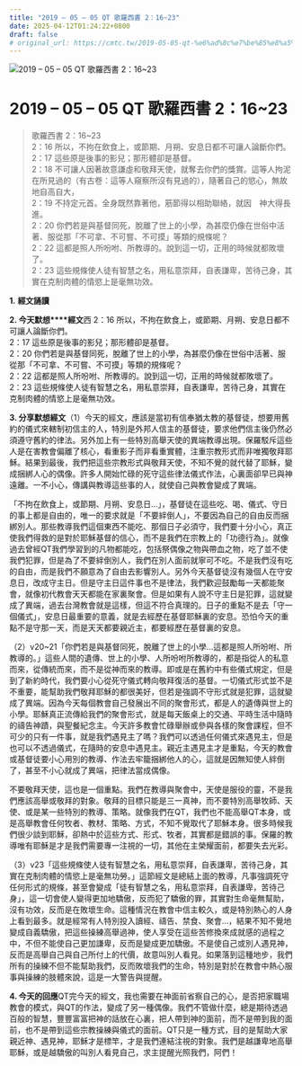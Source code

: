 ```yaml
---
title: "2019 – 05 – 05 QT 歌羅西書 2：16~23"
date: 2025-04-12T01:24:22+0800
draft: false
# original_url: https://cmtc.tw/2019-05-05-qt-%e6%ad%8c%e7%be%85%e8%a5%bf%e6%9b%b8-2%ef%bc%9a1623
---
```


![2019 – 05 – 05 QT 歌羅西書 2：16~23](/images/qt.jpg   "2019 – 05 – 05 QT 歌羅西書 2：16~23")

# 2019 – 05 – 05 QT 歌羅西書 2：16~23

> 歌羅西書 2：16~23  
> 2：16 所以，不拘在飲食上，或節期、月朔、安息日都不可讓人論斷你們。  
> 2：17 這些原是後事的影兒；那形體卻是基督。  
> 2：18 不可讓人因著故意謙虛和敬拜天使，就奪去你們的獎賞。這等人拘泥在所見過的（有古卷：這等人窺察所沒有見過的），隨著自己的慾心，無故地自高自大，  
> 2：19 不持定元首。全身既然靠著他，筋節得以相助聯絡，就因　神大得長進。  
> 2：20 你們若是與基督同死，脫離了世上的小學，為甚麼仍像在世俗中活著、服從那「不可拿、不可嘗、不可摸」等類的規條呢？  
> 2：22 這都是照人所吩咐、所教導的。說到這一切，正用的時候就都敗壞了。  
> 2：23 這些規條使人徒有智慧之名，用私意崇拜，自表謙卑，苦待己身，其實在克制肉體的情慾上是毫無功效。

**1.** **經文誦讀**

**2. 今天默想****經文**西 2：16 所以，不拘在飲食上，或節期、月朔、安息日都不可讓人論斷你們。  
2：17 這些原是後事的影兒；那形體卻是基督。  
2：20 你們若是與基督同死，脫離了世上的小學，為甚麼仍像在世俗中活著、服從那「不可拿、不可嘗、不可摸」等類的規條呢？  
2：22 這都是照人所吩咐、所教導的。說到這一切，正用的時候就都敗壞了。  
2：23 這些規條使人徒有智慧之名，用私意崇拜，自表謙卑，苦待己身，其實在克制肉體的情慾上是毫無功效。

**3. 分享默想經文**（1）今天的經文，應該是當初有信奉猶太教的基督徒，想要用舊約的儀式來轄制初信主的人，特別是外邦人信主的基督徒，要求他們信主後仍然必須遵守舊約的律法。另外加上有一些特別高舉天使的異端教導出現。保羅駁斥這些人是在害教會偏離了核心，看重影子而非看重實體，注重宗教形式而非唯獨敬拜耶穌。結果到最後，我們把這些宗教形式與敬拜天使，不知不覺的就代替了耶穌，變成捆綁人心的偶像。許多人開始忙碌的死守這些律法儀式作法，心裏面卻早已與神遠離。一不小心，傳講與教導這些事的人，就使自己與教會變成了異端。

「不拘在飲食上，或節期、月朔、安息日…」，基督徒在這些吃、喝、儀式、守日的事上都是自由的，唯一的要求就是「不要絆倒人」，不要因為自己的自由反而捆綁別人。那些教導我們這個東西不能吃、那個日子必須守，我們要十分小心，真正使我們得救的是對於耶穌基督的信心，而不是我們在宗教上的「功德行為」。就像過去曾經QT我們學習到的凡物都能吃，包括祭偶像之物與帶血之物，吃了並不使我們犯罪，但是為了不要絆倒別人，我們在別人面前就寧可不吃。不是我們沒有吃的自由，而是我們不願意為了自由去影響別人。另外今天基督徒沒有幾個人在守安息日，改成守主日。但是守主日這件事也不是律法，我們歡迎鼓勵每一天都能聚會，就像初代教會天天都能在家裏聚會。但是如果有人說不守主日是犯罪，這就變成了異端，過去台灣教會就是這樣，但這不符合真理的。日子的重點不是去「守一個儀式」，安息日最重要的意義，就是去經歷在基督耶穌裏的安息。恐怕今天的重點不是守那一天，而是天天都要親近主，都要經歷在基督裏的安息。

（2）v20~21「你們若是與基督同死，脫離了世上的小學…這都是照人所吩咐、所教導的。」這些人間的遺傳、世上的小學、人所吩咐所教導的，都是指從人的私意而來，從傳統而來，而不是從神而來的教導。即或是在舊約中有些儀式規定，但是到了新約時代，我們要小心從死守儀式轉向敬拜復活的基督。一切儀式形式並不是不重要，能幫助我們敬拜耶穌的都很美好，但若是強調不守形式就是犯罪，這就變成了異端。因為今天每個教會自己發展出不同的聚會形式，都是人的遺傳與世上的小學。耶穌真正流傳給我們的聚會形式，就是每天飯桌上的交通、平時生活中隨時的禱告神蹟，與聖餐紀念主。今天許多教會忙碌舉辦或參與各樣的聚會課程，但不可少的只有一件事，就是我們遇見主了嗎？我們可以透過任何儀式來遇見主，但是也可以不透過儀式，在隨時的安息中遇見主。親近主遇見主才是重點，今天的教會或基督徒要小心用別的教導、作法去牢籠捆綁他人的心，這就是因無知使人絆倒了，甚至不小心就成了異端，把律法當成偶像。

不要敬拜天使，這也是一個重點。我們在教導與聚會中，天使是服役的靈，不是我們應該高舉或敬拜的對象。敬拜的目標只能是三一真神，而不要特別高舉牧師、天使、或是某一些特別的教導、策略。就像我們在QT，我們也不能高舉QT本身，或是高舉教會任何牧者、教材、策略、方式，不知不覺取代了耶穌本身。很多時候我們很少談到耶穌，卻熱中於這些方式、形式、牧者，其實都是錯誤的事。保羅的教導唯有耶穌是才是我們需要專一注視的一切，其他在主榮耀面前，都要失去光彩。

（3）v23「這些規條使人徒有智慧之名，用私意崇拜，自表謙卑，苦待己身，其實在克制肉體的情慾上是毫無功勞。」這節經文是總結上面的教導，凡事強調死守任何形式的規條，甚至會變成「徒有智慧之名，用私意崇拜，自表謙卑，苦待己身」，這一切會使人變得更加地驕傲，反而犯了驕傲的罪，其實對生命毫無幫助，沒有功效，反而是在敗壞生命。這種情況在教會中信主較久，或是特別熱心的人身上看到最多。就是經常有人特別投入讀經、禱告、禁食、聚會…，結果不知不覺地變成自義驕傲，把這些操練高舉過神，使人享受在這些苦修換來成就感的過程之中，不但不能使自己更加謙卑，反而是變成更加驕傲。不是使自己或別人遇見神，反而是高舉自己與自己所付上的代價，故意叫別人看見。如果落到這種地步，我們所有的操練不但不能幫助我們，反而敗壞我們的生命，特別是對於在教會中熱心服事與操練的肢體來說，這是一大警告與提醒。

**4. 今天的回應**QT完今天的經文，我也需要在神面前省察自己的心，是否把家職場教會的模式，與QT的作法，變成了另一種偶像。我們不管做什麼，總是期待透過百般的智慧，豐豐富富把神的話放在心裏，把人帶到神的面前，而不是帶到我的面前，也不是帶到這些宗教操練與儀式的面前。QT只是一種方式，目的是幫助大家親近神、遇見神，耶穌才是標竿，才是我們連結注視的對象。我們是越謙卑地高舉耶穌，或是越驕傲的叫別人看見自己，求主提醒光照我們，阿們！